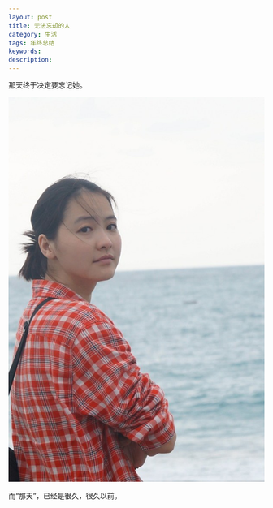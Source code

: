 ```yaml
---
layout: post
title: 无法忘却的人
category: 生活
tags: 年终总结
keywords: 
description: 
---
```


  那天终于决定要忘记她。
  
  ![lemon](/public/img/figure/lemon.jpg)
  
  而“那天”，已经是很久，很久以前。